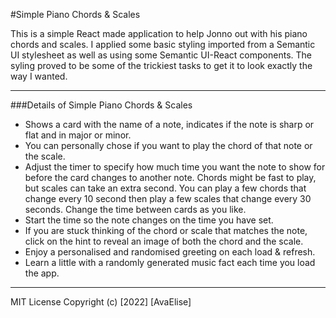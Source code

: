 #Simple Piano Chords & Scales

This is a simple React made application to help Jonno out with his piano chords and scales. I applied some basic styling imported from a Semantic UI stylesheet as well as using some Semantic UI-React components. The syling proved to be some of the trickiest tasks to get it to look exactly the way I wanted.

---

###Details of Simple Piano Chords & Scales

- Shows a card with the name of a note, indicates if the note is sharp or flat and in major or minor.
- You can personally chose if you want to play the chord of that note or the scale.
- Adjust the timer to specify how much time you want the note to show for before the card changes to another note. Chords might be fast to play, but scales can take an extra second. You can play a few chords that change every 10 second then play a few scales that change every 30 seconds. Change the time between cards as you like.
- Start the time so the note changes on the time you have set.
- If you are stuck thinking of the chord or scale that matches the note, click on the hint to reveal an image of both the chord and the scale.
- Enjoy a personalised and randomised greeting on each load & refresh.
- Learn a little with a randomly generated music fact each time you load the app.

---

MIT License
Copyright (c) [2022] [AvaElise]

